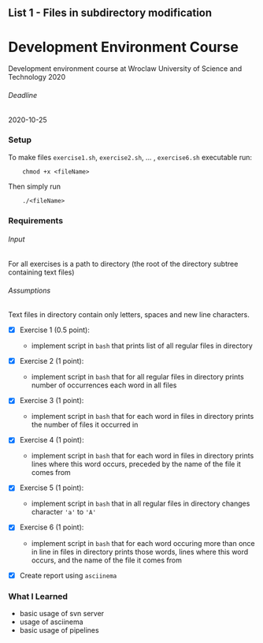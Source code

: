 ## List 1 -  Files in subdirectory modification

# Development Environment Course
Development environment course at Wroclaw University of Science and Technology
2020

###### Deadline
2020-10-25

### Setup
To make files `exercise1.sh`, `exercise2.sh`, ... , `exercise6.sh` executable run:
```
	chmod +x <fileName>
```
Then simply run 
```
	./<fileName>
```


### Requirements
###### Input
For all exercises is a path to directory (the root of the directory subtree containing text files)

###### Assumptions
Text files in directory contain only letters, spaces and new line characters.


* [x] Exercise 1 (0.5 point):
	* implement script in `bash` that prints list of all regular files in directory

* [x] Exercise 2 (1 point):
	* implement script in `bash` that for all regular files in directory prints number of occurrences each word in all files

* [x] Exercise 3 (1 point):
	* implement script in `bash` that for each word in files in directory prints the number of files it occurred in


* [x] Exercise 4 (1 point):
	* implement script in `bash` that for each word in files in directory prints lines where this word occurs, preceded by the name of the file it comes from

* [x] Exercise 5 (1 point):
	* implement script in `bash` that in all regular files in directory changes character `'a'` to `'A'`

* [x] Exercise 6 (1 point):
	* implement script in `bash` that for each word occuring more than once in line in files in directory prints those words, lines where this word occurs, and the name of the file it comes from

* [x] Create report using `asciinema`


### What I Learned
* basic usage of svn server
* usage of asciinema
* basic usage of pipelines


